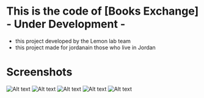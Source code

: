 # This is the code of [Books Exchange] - Under Development -

- this project developed by the Lemon lab team
- this project made for jordanain those who live in Jordan

# Screenshots
![Alt text](Screenshots/1.png?raw=true "")
![Alt text](Screenshots/2.png?raw=true "")
![Alt text](Screenshots/3.png?raw=true "")
![Alt text](Screenshots/4.png?raw=true "")
![Alt text](Screenshots/5.png?raw=true "")
